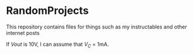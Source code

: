 # RandomProjects
This repository contains files for things such as my instructables and other internet posts

If $Vout$ is 10V, I can assume that $V_C$ = 1mA.
